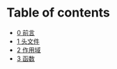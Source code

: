 # Table of contents

* [0 前言](README.md)
* [1 头文件](1-tou-wen-jian.md)
* [2 作用域](2-zuo-yong-yu.md)
* [3 函数](3-han-shu.md)

